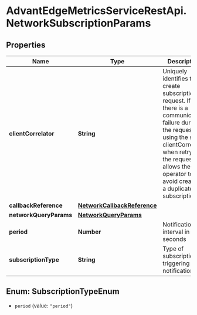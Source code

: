 # AdvantEdgeMetricsServiceRestApi.NetworkSubscriptionParams

## Properties
Name | Type | Description | Notes
------------ | ------------- | ------------- | -------------
**clientCorrelator** | **String** | Uniquely identifies this create subscription request. If there is a communication failure during the request, using the same clientCorrelator when retrying the request allows the operator to avoid creating a duplicate subscription. | [optional] 
**callbackReference** | [**NetworkCallbackReference**](NetworkCallbackReference.md) |  | [optional] 
**networkQueryParams** | [**NetworkQueryParams**](NetworkQueryParams.md) |  | [optional] 
**period** | **Number** | Notification interval in seconds | [optional] 
**subscriptionType** | **String** | Type of subscription triggering notifications | [optional] 


<a name="SubscriptionTypeEnum"></a>
## Enum: SubscriptionTypeEnum


* `period` (value: `"period"`)




